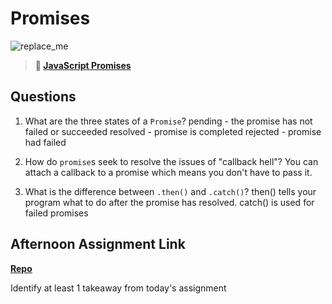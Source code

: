 # Promises

![replace_me](https://codeworks.blob.core.windows.net/public/assets/img/illustrations/placeholder.svg)

> **📖 [JavaScript Promises](https://codeworksacademy.com/fs-student-guide/resources/wk4/02-Promises)**

## Questions

1. What are the three states of a `Promise`?
pending - the promise has not failed or succeeded
resolved - promise is completed
rejected - promise had failed

2. How do `promise`s seek to resolve the issues of "callback hell"?
You can attach a callback to a promise which means you don't have to pass it.

3. What is the difference between `.then()` and `.catch()`?
then() tells your program what to do after the promise has resolved.
catch() is used for failed promises
## Afternoon Assignment Link

**[Repo](https://github.com/M-Walker32/<ASSIGNMENT_REPO>)**

Identify at least 1 takeaway from today's assignment
